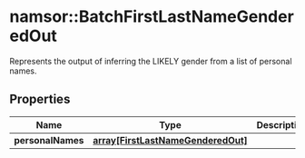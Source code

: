 # namsor::BatchFirstLastNameGenderedOut

Represents the output of inferring the LIKELY gender from a list of personal names.
## Properties
Name | Type | Description | Notes
------------ | ------------- | ------------- | -------------
**personalNames** | [**array[FirstLastNameGenderedOut]**](FirstLastNameGenderedOut.md) |  | [optional] 


